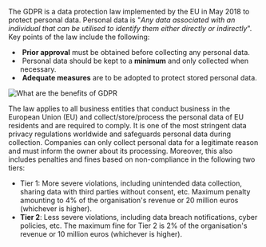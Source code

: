 The GDPR is a data protection law implemented by the EU in May 2018 to protect personal data. Personal data is "_Any data associated with an individual that can be utilised to identify them either directly or indirectly_". Key points of the law include the following:  

-  **Prior approval** must be obtained before collecting any personal data.
-  Personal data should be kept to a **minimum** and only collected when necessary.
-  **Adequate measures** are to be adopted to protect stored personal data.

![What are the benefits of GDPR](https://tryhackme-images.s3.amazonaws.com/user-uploads/62a7685ca6e7ce005d3f3afe/room-content/772ddef796e37d2c2f82c1bb9b240a36.png)  

The law applies to all business entities that conduct business in the European Union (EU) and collect/store/process the personal data of EU residents and are required to comply. It is one of the most stringent data privacy regulations worldwide and safeguards personal data during collection. Companies can only collect personal data for a legitimate reason and must inform the owner about its processing. Moreover, this also includes penalties and fines based on non-compliance in the following two tiers:  

- Tier 1: More severe violations, including unintended data collection, sharing data with third parties without consent, etc. Maximum penalty amounting to 4% of the organisation's revenue or 20 million euros (whichever is higher).
- **Tier 2**: Less severe violations, including data breach notifications, cyber policies, etc. The maximum fine for Tier 2 is 2% of the organisation's revenue or 10 million euros (whichever is higher).